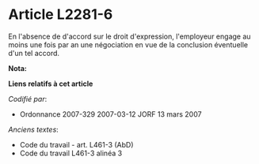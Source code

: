 # Article L2281-6

En l'absence de d'accord sur le droit d'expression, l'employeur engage au moins une fois par an une négociation en vue de la
conclusion éventuelle d'un tel accord.

**Nota:**



**Liens relatifs à cet article**

_Codifié par_:

  - Ordonnance 2007-329 2007-03-12 JORF 13 mars 2007

_Anciens textes_:

  - Code du travail - art. L461-3 (AbD)
  - Code du travail L461-3 alinéa 3
